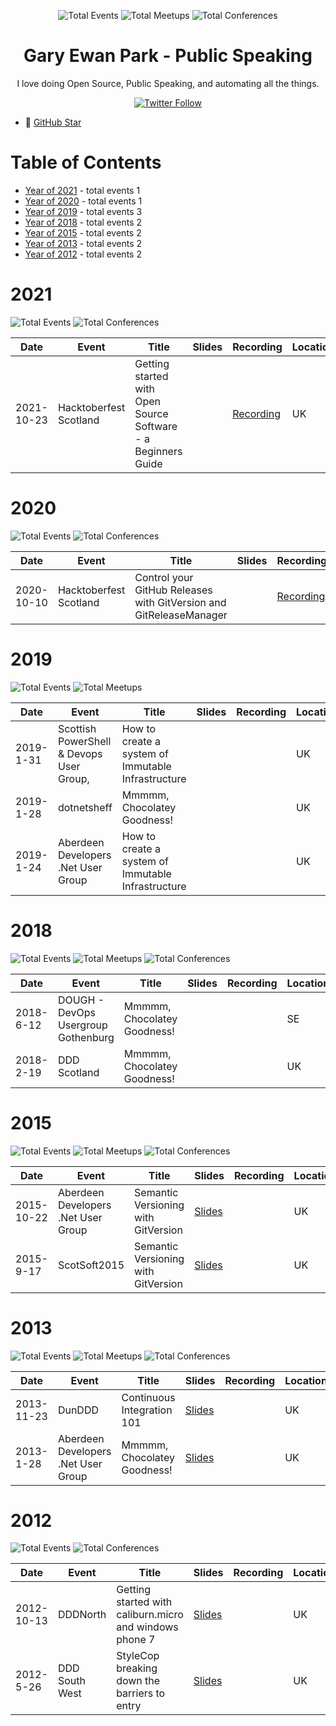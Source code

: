 <div align='center'><p><img src="https://img.shields.io/badge/total-13-blue?style=flat-square" alt="Total Events"> <img src="https://img.shields.io/badge/meetups-6-violet?style=flat-square" alt="Total Meetups"> <img src="https://img.shields.io/badge/conferences-7-red?style=flat-square" alt="Total Conferences">   </p>
</div>
  <p align='center'><h1 align='center'>Gary Ewan Park - Public Speaking</h1>
<p align='center'>I love doing Open Source, Public Speaking, and automating all the things.</p></p><p align='center'><a href='gep13'><img alt='Twitter Follow' src='https://img.shields.io/twitter/follow/gep13?style=social'></a></p>

 - 🌟 [GitHub Star](https://stars.github.com/profiles/gep13)


# Table of Contents


 - [Year of 2021](#2021) - total events 1
 - [Year of 2020](#2020) - total events 1
 - [Year of 2019](#2019) - total events 3
 - [Year of 2018](#2018) - total events 2
 - [Year of 2015](#2015) - total events 2
 - [Year of 2013](#2013) - total events 2
 - [Year of 2012](#2012) - total events 2

# 2021


![Total Events](https://img.shields.io/badge/total-1-blue?style=flat-square)  ![Total Conferences](https://img.shields.io/badge/conferences-1-red?style=flat-square)   


| Date | Event | Title | Slides | Recording | Location | Language |
| ---- | ----- | ----- | ------ | --------- | -------- | -------- |
| 2021-10-23 | Hacktoberfest Scotland | Getting started with Open Source Software - a Beginners Guide |  | [Recording](https://www.youtube.com/watch?v=tKdJmCvOHYU) | UK | English |


# 2020


![Total Events](https://img.shields.io/badge/total-1-blue?style=flat-square)  ![Total Conferences](https://img.shields.io/badge/conferences-1-red?style=flat-square)   


| Date | Event | Title | Slides | Recording | Location | Language |
| ---- | ----- | ----- | ------ | --------- | -------- | -------- |
| 2020-10-10 | Hacktoberfest Scotland | Control your GitHub Releases with GitVersion and GitReleaseManager |  | [Recording](https://www.youtube.com/watch?v=o1gmCLe6mfA) | UK | English |


# 2019


![Total Events](https://img.shields.io/badge/total-3-blue?style=flat-square) ![Total Meetups](https://img.shields.io/badge/meetups-3-violet?style=flat-square)    


| Date | Event | Title | Slides | Recording | Location | Language |
| ---- | ----- | ----- | ------ | --------- | -------- | -------- |
| 2019-1-31 | Scottish PowerShell & Devops User Group, | How to create a system of Immutable Infrastructure |  |  | UK | English |
| 2019-1-28 | dotnetsheff | Mmmmm, Chocolatey Goodness! |  |  | UK | English |
| 2019-1-24 | Aberdeen Developers .Net User Group | How to create a system of Immutable Infrastructure |  |  | UK | English |


# 2018


![Total Events](https://img.shields.io/badge/total-2-blue?style=flat-square) ![Total Meetups](https://img.shields.io/badge/meetups-1-violet?style=flat-square) ![Total Conferences](https://img.shields.io/badge/conferences-1-red?style=flat-square)   


| Date | Event | Title | Slides | Recording | Location | Language |
| ---- | ----- | ----- | ------ | --------- | -------- | -------- |
| 2018-6-12 | DOUGH - DevOps Usergroup Gothenburg | Mmmmm, Chocolatey Goodness! |  |  | SE | English |
| 2018-2-19 | DDD Scotland | Mmmmm, Chocolatey Goodness! |  |  | UK | English |


# 2015


![Total Events](https://img.shields.io/badge/total-2-blue?style=flat-square) ![Total Meetups](https://img.shields.io/badge/meetups-1-violet?style=flat-square) ![Total Conferences](https://img.shields.io/badge/conferences-1-red?style=flat-square)   


| Date | Event | Title | Slides | Recording | Location | Language |
| ---- | ----- | ----- | ------ | --------- | -------- | -------- |
| 2015-10-22 | Aberdeen Developers .Net User Group | Semantic Versioning with GitVersion | [Slides](http://www.slideshare.net/gep13/semantic-versioning-with-gitversion-take-2) |  | UK | English |
| 2015-9-17 | ScotSoft2015 | Semantic Versioning with GitVersion | [Slides](http://www.slideshare.net/gep13/semantic-versioning-with-gitversion) |  | UK | English |


# 2013


![Total Events](https://img.shields.io/badge/total-2-blue?style=flat-square) ![Total Meetups](https://img.shields.io/badge/meetups-1-violet?style=flat-square) ![Total Conferences](https://img.shields.io/badge/conferences-1-red?style=flat-square)   


| Date | Event | Title | Slides | Recording | Location | Language |
| ---- | ----- | ----- | ------ | --------- | -------- | -------- |
| 2013-11-23 | DunDDD | Continuous Integration 101 | [Slides](https://www.slideshare.net/gep13/continuous-integration-101) |  | UK | English |
| 2013-1-28 | Aberdeen Developers .Net User Group | Mmmmm, Chocolatey Goodness! | [Slides](https://www.slideshare.net/gep13/mmmm-chocolatey-goodness) |  | UK | English |


# 2012


![Total Events](https://img.shields.io/badge/total-2-blue?style=flat-square)  ![Total Conferences](https://img.shields.io/badge/conferences-2-red?style=flat-square)   


| Date | Event | Title | Slides | Recording | Location | Language |
| ---- | ----- | ----- | ------ | --------- | -------- | -------- |
| 2012-10-13 | DDDNorth | Getting started with caliburn.micro and windows phone 7 | [Slides](http://www.slideshare.net/gep13/getting-started-with-caliburnmicro-and-windows-phone-7) |  | UK | English |
| 2012-5-26 | DDD South West | StyleCop breaking down the barriers to entry | [Slides](http://www.slideshare.net/gep13/getting-started-with-caliburnmicro-and-windows-phone-7) |  | UK | English |




